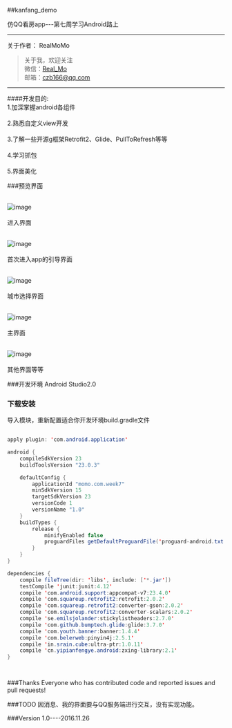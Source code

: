 ##kanfang_demo

仿QQ看房app---第七周学习Android路上

---
关于作者：
RealMoMo
> 关于我，欢迎关注  
   微信：[Real_Mo]()  
   邮箱：czb166@qq.com
-------------
####开发目的: 
<br>1.加深掌握android各组件</br>
<br>2.熟悉自定义view开发</br>
<br>3.了解一些开源g框架Retrofit2、Glide、PullToRefresh等等</br>
<br>4.学习抓包</br>
<br>5.界面美化</br>

###预览界面

<br> ![image](https://github.com/RealMoMo/kanfang/blob/master/project_picture/1.png)</br>
 <br>进入界面</br>
 
 <br> ![image](https://github.com/RealMoMo/kanfang/blob/master/project_picture/2.png)</br>
 <br> 首次进入app的引导界面</br>
  
  <br> ![image](https://github.com/RealMoMo/kanfang/blob/master/project_picture/3.png)</br>
  <br> 城市选择界面</br>
   
  <br>  ![image](https://github.com/RealMoMo/kanfang/blob/master/project_picture/4.png)</br>
   <br> 主界面</br>
    
   <br>  ![image](https://github.com/RealMoMo/kanfang/blob/master/project_picture/5.png)</br>
   <br>  其他界面等等</br>
     
   

###开发环境
Android Studio2.0


### 下载安装
导入模块，重新配置适合你开发环境build.gradle文件

```java  
  
apply plugin: 'com.android.application'

android {
    compileSdkVersion 23
    buildToolsVersion "23.0.3"

    defaultConfig {
        applicationId "momo.com.week7"
        minSdkVersion 15
        targetSdkVersion 23
        versionCode 1
        versionName "1.0"
    }
    buildTypes {
        release {
            minifyEnabled false
            proguardFiles getDefaultProguardFile('proguard-android.txt'), 'proguard-rules.pro'
        }
    }
}

dependencies {
    compile fileTree(dir: 'libs', include: ['*.jar'])
    testCompile 'junit:junit:4.12'
    compile 'com.android.support:appcompat-v7:23.4.0'
    compile 'com.squareup.retrofit2:retrofit:2.0.2'
    compile 'com.squareup.retrofit2:converter-gson:2.0.2'
    compile 'com.squareup.retrofit2:converter-scalars:2.0.2'
    compile 'se.emilsjolander:stickylistheaders:2.7.0'
    compile 'com.github.bumptech.glide:glide:3.7.0'
    compile 'com.youth.banner:banner:1.4.4'
    compile 'com.belerweb:pinyin4j:2.5.1'
    compile 'in.srain.cube:ultra-ptr:1.0.11'
    compile 'cn.yipianfengye.android:zxing-library:2.1'
}

  
```

###Thanks
Everyone who has contributed code and reported issues and pull requests!



###TODO
因消息、我的界面要与QQ服务端进行交互，没有实现功能。

###Version
1.0----2016.11.26

